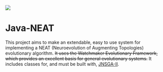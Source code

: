 [![](https://jitpack.io/v/magneticflux-/Java-NEAT.svg)](https://jitpack.io/#magneticflux-/Java-NEAT)

# Java-NEAT
This project aims to make an extendable, easy to use system for implementing a NEAT (Neuroevolution of Augmenting Topologies) evolutionary algorithm. ~~It uses the Watchmaker Evolutionary Framework, which provides an excellent basis for general evolutionary systems.~~ It includes classes for, and must be built with, [JNSGA-II](https://github.com/magneticflux-/JNSGA-II).
